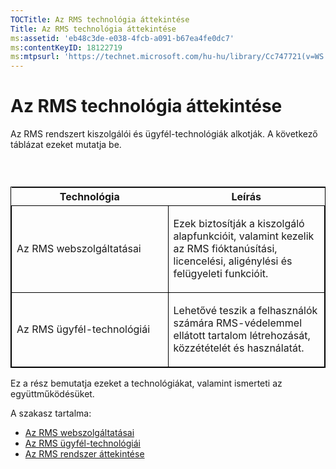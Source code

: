 ```yaml
---
TOCTitle: Az RMS technológia áttekintése
Title: Az RMS technológia áttekintése
ms:assetid: 'eb48c3de-e038-4fcb-a091-b67ea4fe0dc7'
ms:contentKeyID: 18122719
ms:mtpsurl: 'https://technet.microsoft.com/hu-hu/library/Cc747721(v=WS.10)'
---
```


Az RMS technológia áttekintése
==============================

Az RMS rendszert kiszolgálói és ügyfél-technológiák alkotják. A következő táblázat ezeket mutatja be.

###  

<p> </p>
<table style="border:1px solid black;">
<colgroup>
<col width="50%" />
<col width="50%" />
</colgroup>
<thead>
<tr class="header">
<th>Technológia</th>
<th>Leírás</th>
</tr>
</thead>
<tbody>
<tr class="odd">
<td style="border:1px solid black;"><p>Az RMS webszolgáltatásai</p></td>
<td style="border:1px solid black;"><p>Ezek biztosítják a kiszolgáló alapfunkcióit, valamint kezelik az RMS fióktanúsítási, licencelési, aligénylési és felügyeleti funkcióit.</p></td>
</tr>  
<tr class="even">
<td style="border:1px solid black;"><p>Az RMS ügyfél-technológiái</p></td>
<td style="border:1px solid black;"><p>Lehetővé teszik a felhasználók számára RMS-védelemmel ellátott tartalom létrehozását, közzétételét és használatát.</p></td>
</tr>  
</tbody>  
</table>
  
Ez a rész bemutatja ezeket a technológiákat, valamint ismerteti az együttműködésüket.
  
A szakasz tartalma:
  
-   [Az RMS webszolgáltatásai](https://technet.microsoft.com/ed8dbb2e-0590-4502-afc4-54f66b96d515)  
-   [Az RMS ügyfél-technológiái](https://technet.microsoft.com/6980468a-fc8c-489b-966f-2921ec268e74)  
-   [Az RMS rendszer áttekintése](https://technet.microsoft.com/cbd14635-e17e-42b8-9fd8-6fdce42ffe07)
